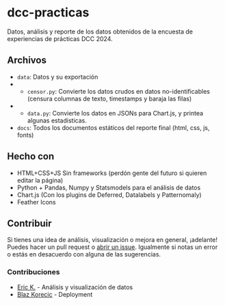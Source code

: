 # dcc-practicas

Datos, análisis y reporte de los datos obtenidos de la encuesta de experiencias de prácticas DCC 2024.

## Archivos

- `data`: Datos y su exportación
- - `censor.py`: Convierte los datos crudos en datos no-identificables (censura columnas de texto, timestamps y baraja las filas)
- - `data.py`: Convierte los datos en JSONs para Chart.js, y printea algunas estadisticas.
- `docs`: Todos los documentos estáticos del reporte final (html, css, js, fonts)

## Hecho con

- HTML+CSS+JS Sin frameworks (perdón gente del futuro si quieren editar la página)
- Python + Pandas, Numpy y Statsmodels para el análisis de datos
- Chart.js (Con los plugins de Deferred, Datalabels y Patternomaly)
- Feather Icons


## Contribuir

Si tienes una idea de análisis, visualización o mejora en general, ¡adelante! Puedes hacer un pull request o [abrir un issue](https://github.com/cadcc/dcc-practicas/issues). Igualmente si notas un error o estás en desacuerdo con alguna de las sugerencias.

### Contribuciones

- [Eric K.](https://github.com/nyveon) - Análisis y visualización de datos
- [Blaz Korecic](https://github.com/bkorecic) - Deployment
